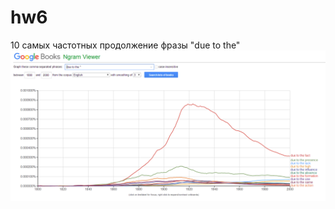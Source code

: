 # hw6
10 самых частотных продолжение фразы "due to the"
![](https://github.com/elieli99/hw6/blob/master/Screenshot%20(8).png?raw=true)

